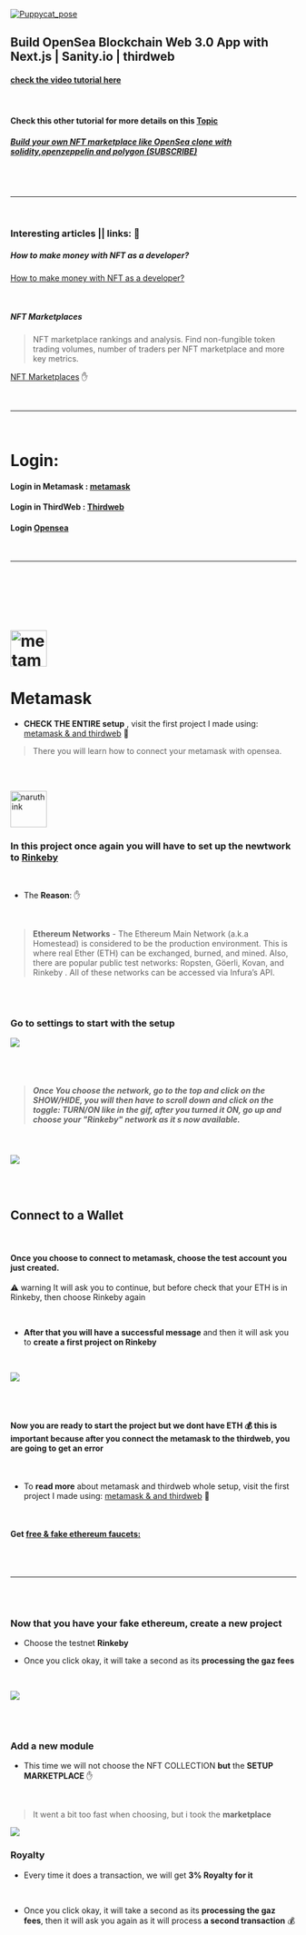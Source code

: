 [![Puppycat_pose](https://emoji.gg/assets/emoji/8285-puppycat-pose.png)](https://emoji.gg/emoji/8285-puppycat-pose)

## Build OpenSea Blockchain Web 3.0 App with Next.js | Sanity.io | thirdweb

#### [check the video tutorial here](https://youtu.be/x3eRXeMB-4k)

<br>

#### Check this other tutorial for more details on this <u>Topic</u>

##### [Build your own NFT marketplace like OpenSea clone with solidity,openzeppelin and polygon (SUBSCRIBE)](https://youtu.be/7Q5E6RvLlUw)

<br>
<br>

---

<br>

### Interesting articles || links: 🐔

##### How to make money with NFT as a developer?

[How to make money with NFT as a developer?](https://youtu.be/5_Wu_X4LnAw)

<br>

##### NFT Marketplaces

> NFT marketplace rankings and analysis. Find non-fungible token trading volumes, number of traders per NFT marketplace and more key metrics.

[NFT Marketplaces](https://dappradar.com/nft/marketplaces) ✋

<br>

---

<br>

# Login:

#### Login in Metamask : [metamask](https://metamask.io/)

#### Login in ThirdWeb : [Thirdweb](https://bit.ly/3EJLftx)

#### Login [Opensea](https://testnets.opensea.io/)

 <br>

---

<br>
<br>

<br>
<br>

# <a href="https://emoji.gg/emoji/1385-metamask"><img src="https://emoji.gg/assets/emoji/1385-metamask.png" width="64px" height="64px" alt="metamask"></a>

# Metamask

- **CHECK THE ENTIRE setup** , visit the first project I made using: [metamask & and thirdweb](https://github.com/nadiamariduena/crypto-punk-clone-react-web3/tree/1-nft-mining-inting-metamask-setup-fake-eth) 🔴

> There you will learn how to connect your metamask with opensea.

<br>
<br>

<a href="https://emoji.gg/emoji/4035-naruthink"><img src="https://emoji.gg/assets/emoji/4035-naruthink.png" width="64px" height="64px" alt="naruthink"></a>

### In this project once again you will have to set up the newtwork to <u>Rinkeby</u>

<br>

- The **Reason**: ✋

<br>

> **Ethereum Networks** - The Ethereum Main Network (a.k.a Homestead) is considered to be the production environment. This is where real Ether (ETH) can be exchanged, burned, and mined. Also, there are popular public test networks: Ropsten, Göerli, Kovan, and Rinkeby . All of these networks can be accessed via Infura’s API.

<br>
<br>

### Go to settings to start with the setup

[<img src="./z_img-read/rinkeby-network.gif"/>]()

<br>
<br>

> ##### Once You choose the network, go to the top and click on the SHOW/HIDE, you will then have to scroll down and click on the toggle: TURN/ON like in the gif, after you turned it ON, go up and choose your "Rinkeby" network as it s now available.

<br>

[<img src="/z_img-read/rinkeby-network3.gif"/>]()

<br>
<br>

## Connect to a Wallet

<br>

#### Once you choose to connect to metamask, choose the test account you just created.

⚠️ warning It will ask you to continue, but before check that your ETH is in Rinkeby, then choose Rinkeby again

<br>

- **After that you will have a successful message** and then it will ask you to **create a first project on Rinkeby**

<br>

[<img src="./z_img-read/connect-to-rinkeby.gif"/>]()

<br>
<br>

#### Now you are ready to start the project but we dont have ETH 💰 this is important because after you connect the metamask to the thirdweb, you are going to get an error

<br>

- To **read more** about metamask and thirdweb whole setup, visit the first project I made using: [metamask & and thirdweb](https://github.com/nadiamariduena/crypto-punk-clone-react-web3/tree/1-nft-mining-inting-metamask-setup-fake-eth) 🔴

<br>

#### Get [free & fake ethereum faucets:](https://faucets.chain.link/rinkeby)

<br>
<br>

---

<br>
<br>

### Now that you have your fake ethereum, create a new project

- Choose the testnet **Rinkeby**

- Once you click okay, it will take a second as its **processing the gaz fees**

<br>

[<img src="./z_img-read/creating-new-project.gif"/>]()

<br>
<br>

### Add a new module

- This time we will not choose the NFT COLLECTION **but** the **SETUP MARKETPLACE** ✋

<br>

> It went a bit too fast when choosing, but i took the **marketplace**

[<img src="./z_img-read/creating-a-marketplace.gif"/>]()

### Royalty

- Every time it does a transaction, we will get **3% Royalty for it**

<br>

- Once you click okay, it will take a second as its **processing the gaz fees**, then it will ask you again as it will process **a second transaction** 💰
